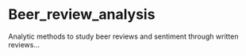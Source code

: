 # Beer_review_analysis
Analytic methods to study beer  reviews and sentiment through written reviews...
